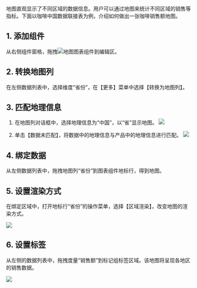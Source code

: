 地图直观显示了不同区域的数据信息。用户可以通过地图来统计不同区域的销售等指标。下面以咖啡中国数据联接表为例，介绍如何做出一张咖啡销售额地图。

## 1. 添加组件
从右侧组件窗格，拖拽<img src="https://main.qcloudimg.com/raw/fd2ba4a476a8d98db37cc6ddab6aff24.png"  style="margin:0;">地图图表组件到编辑区。

## 2. 转换地图列
在左侧数据列表中，选择维度“省份”，在【更多】菜单中选择【转换为地图列】。

## 3. 匹配地理信息
1. 在地图列对话框中，选择地理信息为“中国”，以“省”显示地图。
![](https://main.qcloudimg.com/raw/6d7a7f7479ede843a4ebd9f5af161ac0.png)

2. 单击【数据未匹配】，将数据中的地理信息与产品中的地理信息进行匹配。
![](https://main.qcloudimg.com/raw/10098d13ca3cade349a1ae88f38f14f1.png)

## 4. 绑定数据
从左侧数据列表中，拖拽地图列“省份”到图表组件地标行，得到地图。

## 5. 设置渲染方式
在绑定区域中，打开地标行“省份”的操作菜单，选择【区域渲染】，改变地图的渲染方式。

![](https://main.qcloudimg.com/raw/c06e41a91ae2b232aefafd3b23fe7c96.png)

## 6. 设置标签
从左侧的数据列表中，拖拽度量“销售额”到标记组标签区域。该地图将呈现各地区的销售数据。

![](https://main.qcloudimg.com/raw/406ad696012590c00e1868a6ff81d41f.png)
